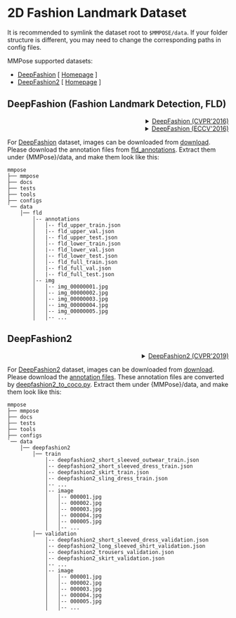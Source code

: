 # 2D Fashion Landmark Dataset

It is recommended to symlink the dataset root to `$MMPOSE/data`.
If your folder structure is different, you may need to change the corresponding paths in config files.

MMPose supported datasets:

- [DeepFashion](#deepfashion) \[ [Homepage](http://mmlab.ie.cuhk.edu.hk/projects/DeepFashion/LandmarkDetection.html) \]
- [DeepFashion2](#deepfashion2) \[ [Homepage](https://github.com/switchablenorms/DeepFashion2) \]

## DeepFashion (Fashion Landmark Detection, FLD)

<!-- [DATASET] -->

<details>
<summary align="right"><a href="http://openaccess.thecvf.com/content_cvpr_2016/html/Liu_DeepFashion_Powering_Robust_CVPR_2016_paper.html">DeepFashion (CVPR'2016)</a></summary>

```bibtex
@inproceedings{liuLQWTcvpr16DeepFashion,
 author = {Liu, Ziwei and Luo, Ping and Qiu, Shi and Wang, Xiaogang and Tang, Xiaoou},
 title = {DeepFashion: Powering Robust Clothes Recognition and Retrieval with Rich Annotations},
 booktitle = {Proceedings of IEEE Conference on Computer Vision and Pattern Recognition (CVPR)},
 month = {June},
 year = {2016}
}
```

</details>

<!-- [DATASET] -->

<details>
<summary align="right"><a href="https://link.springer.com/chapter/10.1007/978-3-319-46475-6_15">DeepFashion (ECCV'2016)</a></summary>

```bibtex
@inproceedings{liuYLWTeccv16FashionLandmark,
 author = {Liu, Ziwei and Yan, Sijie and Luo, Ping and Wang, Xiaogang and Tang, Xiaoou},
 title = {Fashion Landmark Detection in the Wild},
 booktitle = {European Conference on Computer Vision (ECCV)},
 month = {October},
 year = {2016}
 }
```

</details>

For [DeepFashion](http://mmlab.ie.cuhk.edu.hk/projects/DeepFashion/LandmarkDetection.html) dataset, images can be downloaded from [download](http://mmlab.ie.cuhk.edu.hk/projects/DeepFashion/LandmarkDetection.html).
Please download the annotation files from [fld_annotations](https://download.openmmlab.com/mmpose/datasets/fld_annotations.tar).
Extract them under {MMPose}/data, and make them look like this:

```text
mmpose
├── mmpose
├── docs
├── tests
├── tools
├── configs
`── data
    │── fld
        │-- annotations
        │   │-- fld_upper_train.json
        │   |-- fld_upper_val.json
        │   |-- fld_upper_test.json
        │   │-- fld_lower_train.json
        │   |-- fld_lower_val.json
        │   |-- fld_lower_test.json
        │   │-- fld_full_train.json
        │   |-- fld_full_val.json
        │   |-- fld_full_test.json
        │-- img
        │   │-- img_00000001.jpg
        │   │-- img_00000002.jpg
        │   │-- img_00000003.jpg
        │   │-- img_00000004.jpg
        │   │-- img_00000005.jpg
        │   │-- ...
```

## DeepFashion2

<!-- [DATASET] -->

<details>
<summary align="right"><a href="https://arxiv.org/pdf/1901.07973.pdf">DeepFashion2 (CVPR'2019)</a></summary>

```bibtex
@article{DeepFashion2,
  author = {Yuying Ge and Ruimao Zhang and Lingyun Wu and Xiaogang Wang and Xiaoou Tang and Ping Luo},
  title={A Versatile Benchmark for Detection, Pose Estimation, Segmentation and Re-Identification of Clothing Images},
  journal={CVPR},
  year={2019}
}
```

</details>

<!-- [DATASET] -->

For [DeepFashion2](https://github.com/switchablenorms/DeepFashion2) dataset, images can be downloaded from [download](https://drive.google.com/drive/folders/125F48fsMBz2EF0Cpqk6aaHet5VH399Ok?usp=sharing).
Please download the [annotation files](https://drive.google.com/file/d/1RM9l9EaB9ULRXhoCS72PkCXtJ4Cn4i6O/view?usp=share_link). These annotation files are converted by [deepfashion2_to_coco.py](https://github.com/switchablenorms/DeepFashion2/blob/master/evaluation/deepfashion2_to_coco.py).
Extract them under {MMPose}/data, and make them look like this:

```text
mmpose
├── mmpose
├── docs
├── tests
├── tools
├── configs
`── data
    │── deepfashion2
        │── train
            │-- deepfashion2_short_sleeved_outwear_train.json
            │-- deepfashion2_short_sleeved_dress_train.json
            │-- deepfashion2_skirt_train.json
            │-- deepfashion2_sling_dress_train.json
            │-- ...
            │-- image
            │   │-- 000001.jpg
            │   │-- 000002.jpg
            │   │-- 000003.jpg
            │   │-- 000004.jpg
            │   │-- 000005.jpg
            │   │-- ...
        │── validation
            │-- deepfashion2_short_sleeved_dress_validation.json
            │-- deepfashion2_long_sleeved_shirt_validation.json
            │-- deepfashion2_trousers_validation.json
            │-- deepfashion2_skirt_validation.json
            │-- ...
            │-- image
            │   │-- 000001.jpg
            │   │-- 000002.jpg
            │   │-- 000003.jpg
            │   │-- 000004.jpg
            │   │-- 000005.jpg
            │   │-- ...
```
